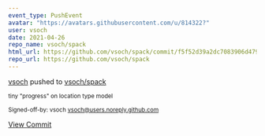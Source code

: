 ```yaml
---
event_type: PushEvent
avatar: "https://avatars.githubusercontent.com/u/814322?"
user: vsoch
date: 2021-04-26
repo_name: vsoch/spack
html_url: https://github.com/vsoch/spack/commit/f5f52d39a2dc7083906d479083ef0f625ead667e
repo_url: https://github.com/vsoch/spack
---
```


<a href='https://github.com/vsoch' target='_blank'>vsoch</a> pushed to <a href='https://github.com/vsoch/spack' target='_blank'>vsoch/spack</a>

<small>tiny "progress" on location type model

Signed-off-by: vsoch <vsoch@users.noreply.github.com></small>

<a href='https://github.com/vsoch/spack/commit/f5f52d39a2dc7083906d479083ef0f625ead667e' target='_blank'>View Commit</a>